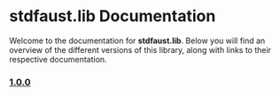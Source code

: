 # stdfaust.lib Documentation

Welcome to the documentation for **stdfaust.lib**. Below you will find an overview of the different versions of this library, along with links to their respective documentation.

### [1.0.0](./1.0.0/doc.md)
